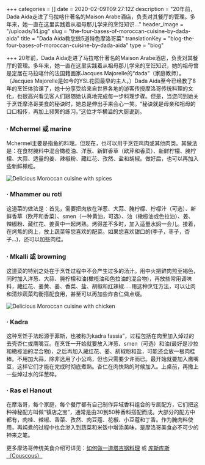 +++
categories = []
date = 2020-02-09T09:27:12Z
description = "20年前，Dada Aida走进了马拉喀什著名的Maison Arabe酒店，负责对其餐厅的管理。多年来，她一直在这里实践着从祖母那儿学来的烹饪知识..."
header_image = "/uploads/14.jpg"
slug = "the-four-bases-of-moroccan-cuisine-by-dada-aida"
title = "Dada Aida教您做5道特色摩洛哥菜"
translationKey = "blog-the-four-bases-of-moroccan-cuisine-by-dada-aida"
type = "blog"

+++
20年前，Dada Aida走进了马拉喀什著名的Maison Arabe酒店，负责对其餐厅的管理。多年来，她一直在这里实践着从祖母那儿学来的烹饪知识，她的祖母曾是定居在马拉喀什的法国籍画家Jacques Majorelle的“dada”（家庭教师）。（Jacques Majorelle是如今的YSL花园最早的主人。）Dada Aida至今已经教了8年的烹饪体验课了，她十分享受给来自世界各地的游客传授摩洛哥传统料理的文化，也很高兴看见客人们跟随她认真地完成每一步料理步骤。但是，当您问到她关于烹饪摩洛哥美食的秘诀时，她总是伸出手来会心一笑。“秘诀就是母亲和祖母的口口相传，再加上频繁的练习。”这位才华横溢的大厨说到。

### · **Mchermel 或 marine**

Mchermel主要是指鱼的料理。但现在，也可以用于烹饪鸡肉或其他肉类。其做法是：在食材腌料中混合橄榄油、洋葱、新鲜香草（欧芹和香菜）、新鲜柠檬、腌柠檬、大蒜、适量的姜、辣椒粉、藏红花、孜然、盐和胡椒。做好后，也可以再加入些新鲜橄榄。

![Delicious Moroccan cuisine with spices](/uploads/31859719401_216307cb0b_b.jpg "Delicious Moroccan cuisine with spices")

### · **Mhammer ou roti**

这道菜的做法是：首先，需要把肉放在洋葱、大蒜、腌柠檬、柠檬汁（可选）、新鲜香草（欧芹和香菜）、smen（一种黄油，可选）、油（橄榄油或色拉油）、姜、辣椒粉、藏红花、姜黄中一起烤熟。烤得差不多时，加入适量水焖一会儿。接着，在烤焦的肉上，放上蔬菜等您喜欢的配菜。如果您喜欢甜口的(李子，枣子，杏子…)，还可以加些肉桂。

### · **Mkalli 或 browning**

这道菜的特别之处在于烹饪过程中不会产生过多的汤汁。用中火把鲜肉煎至褐色，同时加入洋葱、大蒜、腌柠檬和油(橄榄油和色拉油的混合物)，再放些常用调味料，藏红花、姜黄、姜、香菜、盐、胡椒和红辣椒.....用这种烹饪方法，可以让肉和清炒蔬菜均衡搭配食用，甚至可以再加些炸杏仁做点缀。

![Delicious Moroccan cuisine with chicken](/uploads/7594750352_4f787d8b69_c.jpg "Delicious Moroccan cuisine with chicken")

### · **Kadra**

这种烹饪手法起源于菲斯，也被称为kadra fassia”，过程包括在肉里加入焯过的去壳杏仁或鹰嘴豆。在烹饪一开始就要放入洋葱、smen（可选）和油(最好是沙拉和橄榄油的混合物)，之后再加入藏红花、姜、胡椒粉和盐，可能还会放一根肉桂棒。不用加大蒜，除非选用了小公鸡，但也只需要少许而已。最开始就要加入鹰嘴豆，这样它们才能在完成时彻底煮熟。杏仁在肉快熟的时候加入。上桌前，再撒上一些焯过水的洋葱碎。

### · **Ras el Hanout**

在摩洛哥，每个家庭，每个餐厅都有自己制作异域香料组合的专属配方，它们把这种神秘配方叫做“镇店之宝”，通常是由30到50种香料搭配而成。大部分的配方中都有，肉桂、辣椒、香菜、孜然、肉豆蔻、花椒、小豆蔻和丁香。作为腌肉料使用，再炖煮的过程中也会渗入到蔬菜和米饭中增添美味，是摩洛哥美食必不可少的神来之笔。

更多摩洛哥传统美食介绍可详见：[如何做一道塔吉锅料理](/zh/blog/how-to-make-tajine/ "如何做一道塔吉锅料理") 或 [库斯库斯（Couscous）](/zh/blog/couscous/ "库斯库斯（Couscous）")